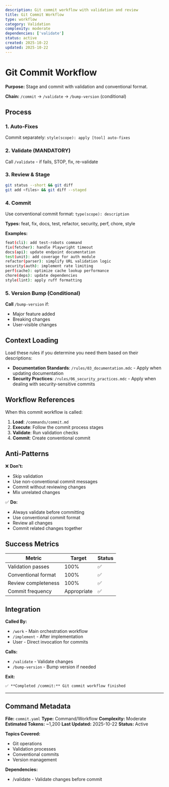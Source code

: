 ```yaml
---
description: Git commit workflow with validation and review
title: Git Commit Workflow
type: workflow
category: Validation
complexity: moderate
dependencies: ['validate']
status: active
created: 2025-10-22
updated: 2025-10-22
---
```


# Git Commit Workflow

**Purpose:** Stage and commit with validation and conventional format.

**Chain:** `/commit` → `/validate` → `/bump-version` (conditional)

## Process

### 1. Auto-Fixes

Commit separately: `style(scope): apply [tool] auto-fixes`

### 2. Validate (MANDATORY)

Call `/validate` - if fails, STOP, fix, re-validate

### 3. Review & Stage

```bash
git status --short && git diff
git add <files> && git diff --staged
```

### 4. Commit

Use conventional commit format: `type(scope): description`

**Types:** feat, fix, docs, test, refactor, security, perf, chore, style

**Examples:**

```bash
feat(cli): add test-robots command
fix(fetcher): handle Playwright timeout
docs(api): update endpoint documentation
test(unit): add coverage for auth module
refactor(parser): simplify URL validation logic
security(auth): implement rate limiting
perf(cache): optimize cache lookup performance
chore(deps): update dependencies
style(lint): apply ruff formatting
```

### 5. Version Bump (Conditional)

**Call** `/bump-version` if:

- Major feature added
- Breaking changes
- User-visible changes

## Context Loading

Load these rules if you determine you need them based on their descriptions:

- **Documentation Standards**: `/rules/03_documentation.mdc` - Apply when updating documentation
- **Security Practices**: `/rules/06_security_practices.mdc` - Apply when dealing with security-sensitive commits

## Workflow References

When this commit workflow is called:

1. **Load**: `/commands/commit.md`
2. **Execute**: Follow the commit process stages
3. **Validate**: Run validation checks
4. **Commit**: Create conventional commit

## Anti-Patterns

❌ **Don't:**

- Skip validation
- Use non-conventional commit messages
- Commit without reviewing changes
- Mix unrelated changes

✅ **Do:**

- Always validate before committing
- Use conventional commit format
- Review all changes
- Commit related changes together

## Success Metrics

| Metric | Target | Status |
|--------|--------|--------|
| Validation passes | 100% | ✅ |
| Conventional format | 100% | ✅ |
| Review completeness | 100% | ✅ |
| Commit frequency | Appropriate | ✅ |

## Integration

**Called By:**

- `/work` - Main orchestration workflow
- `/implement` - After implementation
- User - Direct invocation for commits

**Calls:**

- `/validate` - Validate changes
- `/bump-version` - Bump version if needed

**Exit:**

```markdown
✅ **Completed /commit:** Git commit workflow finished
```

---

## Command Metadata

**File:** `commit.yaml`
**Type:** Command/Workflow
**Complexity:** Moderate
**Estimated Tokens:** ~1,200
**Last Updated:** 2025-10-22
**Status:** Active

**Topics Covered:**

- Git operations
- Validation processes
- Conventional commits
- Version management

**Dependencies:**

- /validate - Validate changes before commit
